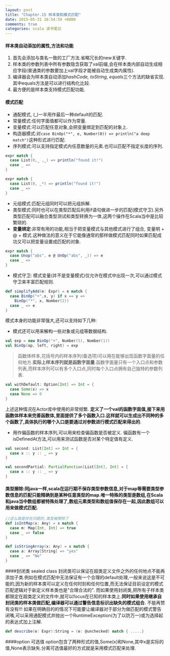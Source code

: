 ```yaml
---
layout: post
title: "Chapter.15 样本类和模式匹配"
date: 2015-05-31 16:54:59 +0800
comments: true
categories: scala 读书笔记
---
```


#### 样本类自动添加的属性,方法和功能
1. 首先会添加与类名一致的工厂方法.省略冗长的new关键字.
2. 样本类的参数列表中所有参数隐含获取了val前缀,会在样本类内部自动生成相应字段(普通类的参数要加上val字段才能被自动生成类内属性).
3. 编译器会为样本类自动添加*hashCode, toString, equals*三个方法的缺省实现.其中equals方法是可以进行结构化比较.
4. 最方便的是样本类支持模式匹配功能.

#### 模式匹配
* 通配模式, (_)一半用作最后一种default的匹配.
* 常量模式:任何字面值都可以作为常量.
* 变量模式:可以匹配任意对象,会把变量绑定到匹配的对象上.
* 构造器模式:对```case BinOp("*", e, Number(0)) => println("a deep match")```这种形式进行匹配.
* 序列模式:可以支持指定模式内任意数量的元素.也可以匹配不指定长度的序列.

```Scala
expr match {
  case List(0,_ ,_) => println("found it!")
  case _ => 
}

expr match {
  case List(0, _*) => println("found it!")
  case _ => 
}
```

* 元组模式:匹配元组同时可以把元组拆解.
* 类型模式:同时也可以在类型匹配后利用if语句做进一步的匹配(模式守卫).另外类型匹配可以融合类型测试和类型转换为一体,这两个操作在Scala当中是比较繁琐的.
* **变量绑定**:非常有用的功能,相当于把变量模式与其他模式进行了组合, 变量明 + @ + 模式.这种做法的意义在于它能像通常的那样做模式匹配同时如果匹配成功又可以把变量设置成匹配的对象.

```Scala
expr match {
  case Unop("abs", e @ UnOp("abs", _)) => e
  case _ => 
}
```


* 模式守卫: 模式变量(并不是变量模式)仅允许在模式中出现一次,可以通过模式守卫来丰富匹配规则.

```Scala
def simplifyAdd(e: Expr) = e match {
  case BinOp("+",x, y) if x == y =>
    BinOp("*", x, Number(2))
  case _ => e
}
```

模式本身的功能非常强大,还可以支持如下几种:

* 模式还可以用来解构一些对象或元组等数据结构.

```Scala
val exp = new BinOp("+", Number(5), Number(1))
val BinOp(op, left, right) = exp
```

> 函数体样本,花括号内的样本序列(备选项)可以用在能够出现函数字面量的任何地方.**实际上样本序列就是函数字面量**.函数字面量只有一个入口点和参数列表,而样本序列可以有多个入口点,同时每个入口点拥有自己独特的参数列表.

```Scala
val withDefault: Option[Int] => Int = {
  case Some(x) => x
  case None => 0
}
```
上述这种情况在Actor库中使用的非常频繁.
**定义了一个val的函数字面值,接下来用函数体样本来完善函数体,里面提供了多个函数入口.这样就可以生成出不同种的多个函数了,具体执行的哪个入口是要通过对参数进行模式匹配来得出的**.

* 用作偏函数的样本序列,可以用来检查偏函数是否被定义. 偏函数有一个isDefinedAt方法,可以用来测试函数是否对某个特定值有定义.

```Scala
val second: List[Int] => Int = {
  case x :: y :: _ => y
}

val secondPartial: PartialFunction[List[Int], Int] = {
  case x :: y :: _ => y
}

```

#### 类型擦除:同java一样,scala在运行期不保存类型参数信息,**对于map等需要类型参数信息的匹配只能精确到是某种任意类型的map.唯一特殊的类型是数组,在Scala和java当中数组都被特殊处理了,数组元素类型和数组值保存在一起,因此数组可以用来做模式匹配.**

```Scala
//这么做是存在问题的,类型被擦除了
def isIntMap(x: Any) = x match {
  case m: Map[Int, Int] => true
  case _ => false
}

def isStringArray(x: Any) = x match {
  case a: Array[String] => "yes"
  case _ => "No"
}
```
####封闭类 sealed class
封闭类可以保证在超类定义文件之外的任何地点不能再添加子类.例如在模式匹配中无法保证有一个合理的default处理,一般来说这是不可能的,因为新的样本类可以定义在任何时刻和任何位置,而无法保证目前设定的模式匹配逻辑对于新定义样本类也是"合理合法的".
而如果使用封闭类,把所有子样本类都限定在超类定义的文件中,就可以focus在已知的样本类上.**同时如果使用继承自封闭类的样本类做匹配,编译器可以通过警告信息标识出缺失的模式组合.** 不能再赞有没有!!!
如果在明确目的的情况下可能要让编译器对于部分为做匹配的模式警告闭嘴,可以采用通配模式并抛出一个RuntimeException(为了以防万一)或为选择起的表达式加上注解.

```scala
def describe(e: Expr):String = (e: @unchecked) match { .....}
```

####option 可选值
option包含了两种形式的值,Some(x)和None,其中x是实际的值,None表示缺失.分离可选值最好的方式就是采用模式匹配来处理.

